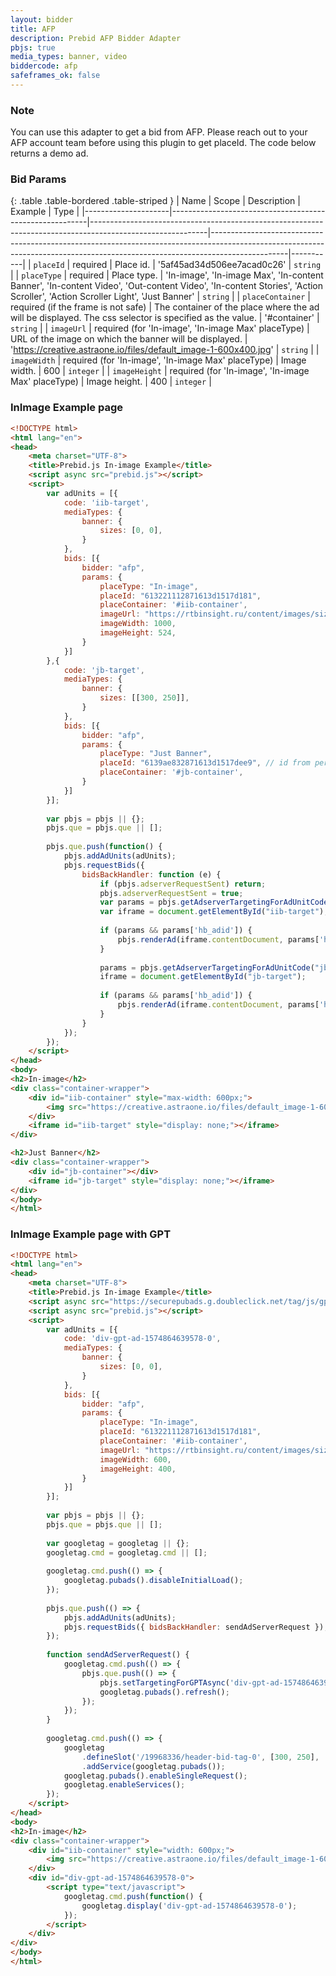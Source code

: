 ```yaml
---
layout: bidder
title: AFP
description: Prebid AFP Bidder Adapter
pbjs: true
media_types: banner, video
biddercode: afp
safeframes_ok: false
---
```


### Note

You can use this adapter to get a bid from AFP.
Please reach out to your AFP account team before using this plugin to get placeId.
The code below returns a demo ad.


### Bid Params

{: .table .table-bordered .table-striped }
| Name                | Scope                                                   | Description                                                                                               | Example                                                                                                                                                                       | Type      |
|---------------------|---------------------------------------------------------|-----------------------------------------------------------------------------------------------------------|-------------------------------------------------------------------------------------------------------------------------------------------------------------------------------|-----------|
| `placeId`           | required                                                | Place id.                                                                                                 | '5af45ad34d506ee7acad0c26'                                                                                                                                                    | `string`  |
| `placeType`         | required                                                | Place type.                                                                                               | 'In-image', 'In-image Max', 'In-content Banner', 'In-content Video', 'Out-content Video', 'In-content Stories', 'Action Scroller', 'Action Scroller Light', 'Just Banner'     | `string`  |
| `placeContainer`    | required (if the frame is not safe)                     | The container of the place where the ad will be displayed. The css selector is specified as the value.    | '#container'                                                                                                                                                                  | `string`  |
| `imageUrl`          | required (for 'In-image', 'In-image Max' placeType)     | URL of the image on which the banner will be displayed.                                                   | 'https://creative.astraone.io/files/default_image-1-600x400.jpg'                                                                                                              | `string`  |
| `imageWidth`        | required (for 'In-image', 'In-image Max' placeType)     | Image width.                                                                                              | 600                                                                                                                                                                           | `integer` |
| `imageHeight`       | required (for 'In-image', 'In-image Max' placeType)     | Image height.                                                                                             | 400                                                                                                                                                                           | `integer` |


### InImage Example page


```html
<!DOCTYPE html>
<html lang="en">
<head>
	<meta charset="UTF-8">
	<title>Prebid.js In-image Example</title>
	<script async src="prebid.js"></script>
	<script>
		var adUnits = [{
			code: 'iib-target',
			mediaTypes: {
				banner: {
					sizes: [0, 0],
				}
			},
			bids: [{
				bidder: "afp",
				params: {
					placeType: "In-image",
					placeId: "613221112871613d1517d181",
					placeContainer: '#iib-container',
					imageUrl: "https://rtbinsight.ru/content/images/size/w1000/2021/05/ximage-30.png.pagespeed.ic.IfuX4zAEPP.png",
					imageWidth: 1000,
					imageHeight: 524,
				}
			}]
		},{
			code: 'jb-target',
			mediaTypes: {
				banner: {
					sizes: [[300, 250]],
				}
			},
			bids: [{
				bidder: "afp",
				params: {
					placeType: "Just Banner",
					placeId: "6139ae832871613d1517dee9", // id from personal account
					placeContainer: '#jb-container',
				}
			}]
		}];
		
		var pbjs = pbjs || {};
		pbjs.que = pbjs.que || [];
		
		pbjs.que.push(function() {
			pbjs.addAdUnits(adUnits);
			pbjs.requestBids({
				bidsBackHandler: function (e) {
					if (pbjs.adserverRequestSent) return;
					pbjs.adserverRequestSent = true;
					var params = pbjs.getAdserverTargetingForAdUnitCode("iib-target");
					var iframe = document.getElementById("iib-target");
					
					if (params && params['hb_adid']) {
						pbjs.renderAd(iframe.contentDocument, params['hb_adid']);
					}
					
					params = pbjs.getAdserverTargetingForAdUnitCode("jb-target");
					iframe = document.getElementById("jb-target");
					
					if (params && params['hb_adid']) {
						pbjs.renderAd(iframe.contentDocument, params['hb_adid']);
					}
				}
			});
		});
	</script>
</head>
<body>
<h2>In-image</h2>
<div class="container-wrapper">
	<div id="iib-container" style="max-width: 600px;">
		<img src="https://creative.astraone.io/files/default_image-1-600x400.jpg" width="100%" />
	</div>
	<iframe id="iib-target" style="display: none;"></iframe>
</div>

<h2>Just Banner</h2>
<div class="container-wrapper">
	<div id="jb-container"></div>
	<iframe id="jb-target" style="display: none;"></iframe>
</div>
</body>
</html>
```
### InImage Example page with GPT

```html
<!DOCTYPE html>
<html lang="en">
<head>
	<meta charset="UTF-8">
	<title>Prebid.js In-image Example</title>
	<script async src="https://securepubads.g.doubleclick.net/tag/js/gpt.js"></script>
	<script async src="prebid.js"></script>
	<script>
		var adUnits = [{
			code: 'div-gpt-ad-1574864639578-0',
			mediaTypes: {
				banner: {
					sizes: [0, 0],
				}
			},
			bids: [{
				bidder: "afp",
				params: {
					placeType: "In-image",
					placeId: "613221112871613d1517d181",
					placeContainer: '#iib-container',
					imageUrl: "https://rtbinsight.ru/content/images/size/w1000/2021/05/ximage-30.png.pagespeed.ic.IfuX4zAEPP.png",
					imageWidth: 600,
					imageHeight: 400,
				}
			}]
		}];
		
		var pbjs = pbjs || {};
		pbjs.que = pbjs.que || [];
		
		var googletag = googletag || {};
		googletag.cmd = googletag.cmd || [];
		
		googletag.cmd.push(() => {
			googletag.pubads().disableInitialLoad();
		});
		
		pbjs.que.push(() => {
			pbjs.addAdUnits(adUnits);
			pbjs.requestBids({ bidsBackHandler: sendAdServerRequest });
		});
		
		function sendAdServerRequest() {
			googletag.cmd.push(() => {
				pbjs.que.push(() => {
					pbjs.setTargetingForGPTAsync('div-gpt-ad-1574864639578-0');
					googletag.pubads().refresh();
				});
			});
		}
		
		googletag.cmd.push(() => {
			googletag
				.defineSlot('/19968336/header-bid-tag-0', [300, 250], 'div-gpt-ad-1574864639578-0')
				.addService(googletag.pubads());
			googletag.pubads().enableSingleRequest();
			googletag.enableServices();
		});
	</script>
</head>
<body>
<h2>In-image</h2>
<div class="container-wrapper">
	<div id="iib-container" style="width: 600px;">
		<img src="https://creative.astraone.io/files/default_image-1-600x400.jpg" width="100%" />
	</div>
	<div id="div-gpt-ad-1574864639578-0">
		<script type="text/javascript">
			googletag.cmd.push(function() {
				googletag.display('div-gpt-ad-1574864639578-0');
			});
		</script>
	</div>
</div>
</body>
</html>                   
```
